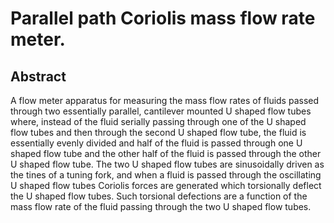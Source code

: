 # Parallel path Coriolis mass flow rate meter.

## Abstract
A flow meter apparatus for measuring the mass flow rates of fluids passed through two essentially parallel, cantilever mounted U shaped flow tubes where, instead of the fluid serially passing through one of the U shaped flow tubes and then through the second U shaped flow tube, the fluid is essentially evenly divided and half of the fluid is passed through one U shaped flow tube and the other half of the fluid is passed through the other U shaped flow tube. The two U shaped flow tubes are sinusoidally driven as the tines of a tuning fork, and when a fluid is passed through the oscillating U shaped flow tubes Coriolis forces are generated which torsionally deflect the U shaped flow tubes. Such torsional defections are a function of the mass flow rate of the fluid passing through the two U shaped flow tubes.